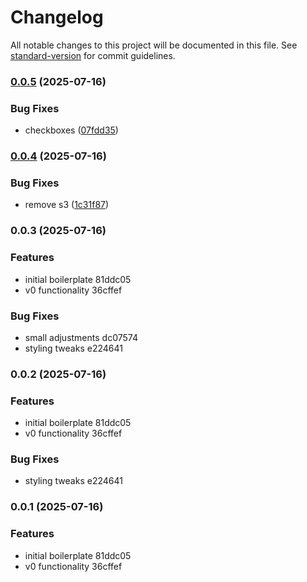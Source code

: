 # Changelog

All notable changes to this project will be documented in this file. See [standard-version](https://github.com/conventional-changelog/standard-version) for commit guidelines.

### [0.0.5](https://github.com/ashapir0/pr-checklist-chrome-extension/compare/v0.0.4...v0.0.5) (2025-07-16)


### Bug Fixes

* checkboxes ([07fdd35](https://github.com/ashapir0/pr-checklist-chrome-extension/commit/07fdd35796a8e8f25f93093a172783e089f4e3ae))

### [0.0.4](https://github.com/ashapir0/pr-checklist-chrome-extension/compare/v0.0.3...v0.0.4) (2025-07-16)


### Bug Fixes

* remove s3 ([1c31f87](https://github.com/ashapir0/pr-checklist-chrome-extension/commit/1c31f87a54846a4ea4d7de816631ee5732cb9721))

### 0.0.3 (2025-07-16)


### Features

* initial boilerplate 81ddc05
* v0 functionality 36cffef


### Bug Fixes

* small adjustments dc07574
* styling tweaks e224641

### 0.0.2 (2025-07-16)


### Features

* initial boilerplate 81ddc05
* v0 functionality 36cffef


### Bug Fixes

* styling tweaks e224641

### 0.0.1 (2025-07-16)


### Features

* initial boilerplate 81ddc05
* v0 functionality 36cffef
